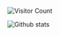 ![Visitor Count](https://profile-counter.glitch.me/tiendu/count.svg)


![Github stats](https://github-readme-stats.vercel.app/api?username=tiendu&theme=highcontrast&show_icons=true&count_private=true)
